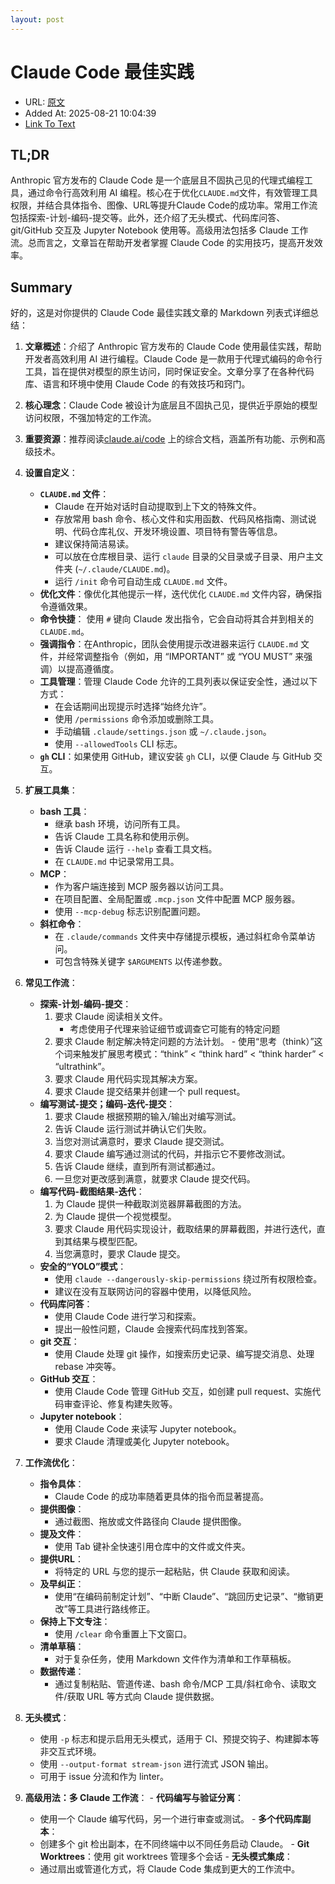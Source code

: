 ```yaml
---
layout: post
---
```

# Claude Code 最佳实践
- URL: [原文](https://ai.programnotes.cn/p/claude-code-%E6%9C%80%E4%BD%B3%E5%AE%9E%E8%B7%B5/)
- Added At: 2025-08-21 10:04:39
- [Link To Text](_posts/2025-08-21-claude-code-最佳实践_raw.md)

## TL;DR
Anthropic 官方发布的 Claude Code 是一个底层且不固执己见的代理式编程工具，通过命令行高效利用 AI 编程。核心在于优化`CLAUDE.md`文件，有效管理工具权限，并结合具体指令、图像、URL等提升Claude Code的成功率。常用工作流包括探索-计划-编码-提交等。此外，还介绍了无头模式、代码库问答、git/GitHub 交互及 Jupyter Notebook 使用等。高级用法包括多 Claude 工作流。总而言之，文章旨在帮助开发者掌握 Claude Code 的实用技巧，提高开发效率。


## Summary
好的，这是对你提供的 Claude Code 最佳实践文章的 Markdown 列表式详细总结：

1.  **文章概述**：介绍了 Anthropic 官方发布的 Claude Code 使用最佳实践，帮助开发者高效利用 AI 进行编程。Claude Code 是一款用于代理式编码的命令行工具，旨在提供对模型的原生访问，同时保证安全。文章分享了在各种代码库、语言和环境中使用 Claude Code 的有效技巧和窍门。

2.  **核心理念**：Claude Code 被设计为底层且不固执己见，提供近乎原始的模型访问权限，不强加特定的工作流。

3.  **重要资源**：推荐阅读[claude.ai/code](claude.ai/code) 上的综合文档，涵盖所有功能、示例和高级技术。

4.  **设置自定义**：
    - **`CLAUDE.md` 文件**：
      - Claude 在开始对话时自动提取到上下文的特殊文件。
      - 存放常用 bash 命令、核心文件和实用函数、代码风格指南、测试说明、代码仓库礼仪、开发环境设置、项目特有警告等信息。
      - 建议保持简洁易读。
      - 可以放在仓库根目录、运行 `claude` 目录的父目录或子目录、用户主文件夹 (`~/.claude/CLAUDE.md`)。
      - 运行 `/init` 命令可自动生成 `CLAUDE.md` 文件。
    - **优化文件**：像优化其他提示一样，迭代优化 `CLAUDE.md` 文件内容，确保指令遵循效果。
    - **命令快捷**： 使用 `#` 键向 Claude 发出指令，它会自动将其合并到相关的 `CLAUDE.md`。
    - **强调指令**：在Anthropic，团队会使用提示改进器来运行 `CLAUDE.md` 文件，并经常调整指令（例如，用 “IMPORTANT” 或 “YOU MUST” 来强调）以提高遵循度。
    - **工具管理**：管理 Claude Code 允许的工具列表以保证安全性，通过以下方式：
      - 在会话期间出现提示时选择“始终允许”。
      - 使用 `/permissions` 命令添加或删除工具。
      - 手动编辑 `.claude/settings.json` 或 `~/.claude.json`。
      - 使用 `--allowedTools` CLI 标志。
    - **`gh` CLI**：如果使用 GitHub，建议安装 `gh` CLI，以便 Claude 与 GitHub 交互。

5.  **扩展工具集**：
    - **bash 工具**：
        - 继承 bash 环境，访问所有工具。
        - 告诉 Claude 工具名称和使用示例。
        - 告诉 Claude 运行 `--help` 查看工具文档。
        - 在 `CLAUDE.md` 中记录常用工具。
    - **MCP**：
        - 作为客户端连接到 MCP 服务器以访问工具。
        - 在项目配置、全局配置或 `.mcp.json` 文件中配置 MCP 服务器。
        - 使用 `--mcp-debug` 标志识别配置问题。
    - **斜杠命令**：
        - 在 `.claude/commands` 文件夹中存储提示模板，通过斜杠命令菜单访问。
        - 可包含特殊关键字 `$ARGUMENTS` 以传递参数。

6.  **常见工作流**：
    - **探索-计划-编码-提交**：
        1.  要求 Claude 阅读相关文件。
            - 考虑使用子代理来验证细节或调查它可能有的特定问题
        2.  要求 Claude 制定解决特定问题的方法计划。
           - 使用“思考（think）”这个词来触发扩展思考模式：“think” < “think hard” < “think harder” < “ultrathink”。
        3.  要求 Claude 用代码实现其解决方案。
        4.  要求 Claude 提交结果并创建一个 pull request。
    - **编写测试-提交；编码-迭代-提交**：
        1.  要求 Claude 根据预期的输入/输出对编写测试。
        2.  告诉 Claude 运行测试并确认它们失败。
        3.  当您对测试满意时，要求 Claude 提交测试。
        4.  要求 Claude 编写通过测试的代码，并指示它不要修改测试。
        5.  告诉 Claude 继续，直到所有测试都通过。
        6.  一旦您对更改感到满意，就要求 Claude 提交代码。
    - **编写代码-截图结果-迭代**：
        1.  为 Claude 提供一种截取浏览器屏幕截图的方法。
        2.  为 Claude 提供一个视觉模型。
        3.  要求 Claude 用代码实现设计，截取结果的屏幕截图，并进行迭代，直到其结果与模型匹配。
        4.  当您满意时，要求 Claude 提交。
    - **安全的“YOLO”模式**：
        - 使用 `claude --dangerously-skip-permissions` 绕过所有权限检查。
        - 建议在没有互联网访问的容器中使用，以降低风险。
    - **代码库问答**：
        - 使用 Claude Code 进行学习和探索。
        - 提出一般性问题，Claude 会搜索代码库找到答案。
    - **git 交互**：
        - 使用 Claude 处理 git 操作，如搜索历史记录、编写提交消息、处理 rebase 冲突等。
    - **GitHub 交互**：
        - 使用 Claude Code 管理 GitHub 交互，如创建 pull request、实施代码审查评论、修复构建失败等。
    - **Jupyter notebook**：
        - 使用 Claude Code 来读写 Jupyter notebook。
        - 要求 Claude 清理或美化 Jupyter notebook。

7.  **工作流优化**：
    - **指令具体**：
        - Claude Code 的成功率随着更具体的指令而显著提高。
    - **提供图像**：
        - 通过截图、拖放或文件路径向 Claude 提供图像。
    - **提及文件**：
        - 使用 Tab 键补全快速引用仓库中的文件或文件夹。
    - **提供URL**：
       - 将特定的 URL 与您的提示一起粘贴，供 Claude 获取和阅读。
    - **及早纠正**：
        - 使用“在编码前制定计划”、“中断 Claude”、“跳回历史记录”、“撤销更改”等工具进行路线修正。
    - **保持上下文专注**：
        - 使用 `/clear` 命令重置上下文窗口。
    - **清单草稿**：
        - 对于复杂任务，使用 Markdown 文件作为清单和工作草稿板。
    - **数据传递**：
        - 通过复制粘贴、管道传递、bash 命令/MCP 工具/斜杠命令、读取文件/获取 URL 等方式向 Claude 提供数据。

8.  **无头模式**：
    - 使用 `-p` 标志和提示启用无头模式，适用于 CI、预提交钩子、构建脚本等非交互式环境。
    - 使用 `--output-format stream-json` 进行流式 JSON 输出。
    - 可用于 issue 分流和作为 linter。

9.   **高级用法：多 Claude 工作流**：
    - **代码编写与验证分离**：
        - 使用一个 Claude 编写代码，另一个进行审查或测试。
    - **多个代码库副本**：
        - 创建多个 git 检出副本，在不同终端中以不同任务启动 Claude。
    - **Git Worktrees**：使用 git worktrees 管理多个会话
    - **无头模式集成**：
        - 通过扇出或管道化方式，将 Claude Code 集成到更大的工作流中。


